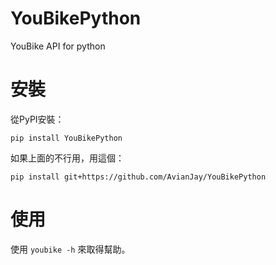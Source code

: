 # YouBikePython
YouBike API for python
# 安裝
從PyPI安裝：
```shell
pip install YouBikePython
```
如果上面的不行用，用這個：
```shell
pip install git+https://github.com/AvianJay/YouBikePython
```
# 使用
使用 `youbike -h` 來取得幫助。